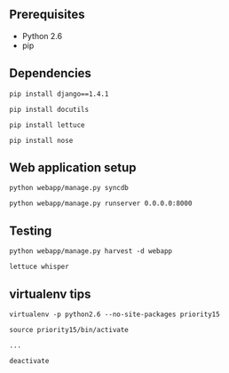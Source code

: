 Prerequisites
-------------

* Python 2.6
* pip

Dependencies
------------

    pip install django==1.4.1

    pip install docutils

    pip install lettuce

    pip install nose

Web application setup
---------------------

    python webapp/manage.py syncdb

    python webapp/manage.py runserver 0.0.0.0:8000

Testing
-------

    python webapp/manage.py harvest -d webapp

    lettuce whisper

virtualenv tips
---------------

    virtualenv -p python2.6 --no-site-packages priority15

    source priority15/bin/activate

    ...

    deactivate
